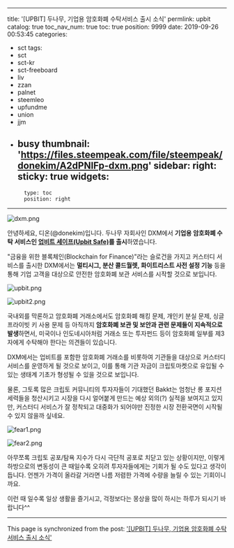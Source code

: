 
---
title: '[UPBIT] 두나무, 기업용 암호화폐 수탁서비스 출시 소식'
permlink: upbit
catalog: true
toc_nav_num: true
toc: true
position: 9999
date: 2019-09-26 00:53:45
categories:
- sct
tags:
- sct
- sct-kr
- sct-freeboard
- liv
- zzan
- palnet
- steemleo
- upfundme
- union
- jjm
- busy
thumbnail: 'https://files.steempeak.com/file/steempeak/donekim/A2dPNIFp-dxm.png'
sidebar:
    right:
        sticky: true
widgets:
    -
        type: toc
        position: right
---


![dxm.png](https://files.steempeak.com/file/steempeak/donekim/A2dPNIFp-dxm.png)

안녕하세요, 디온(@donekim)입니다. 두나무 자회사인 DXM에서 **기업용 암호화폐 수탁 서비스인 [업비트 세이프(Upbit Safe)](https://safe.upbit.com/)를 출시**하였습니다. 

"금융을 위한 블록체인(Blockchain for Finance)"라는 슬로건을 가지고 커스터디 서비스를 출시한 DXM에서는 **멀티시그, 분산 콜드월렛, 화이트리스트 사전 설정 기능** 등을 통해 기업 고객을 대상으로 안전한 암호화폐 보관 서비스를 시작할 것으로 보입니다.

![upbit.png](https://files.steempeak.com/file/steempeak/donekim/ACDIxhTE-upbit.png)


![upbit2.png](https://files.steempeak.com/file/steempeak/donekim/6optGTG6-upbit2.png)

국내외를 막론하고 암호화폐 거래소에서도 암호화폐 해킹 문제, 개인키 분실 문제, 싱글 프라이빗 키 사용 문제 등 아직까지 **암호화폐 보관 및 보안과 관련 문제들이 지속적으로 발생**하면서, 미국이나 인도네시아처럼 거래소 또는 투자펀드 등이 암호화폐 일부를 제3자에게 수탁해야 한다는 의견들이 있습니다. 

DXM에서는 업비트를 포함한 암호화폐 거래소를 비롯하여 기관들을 대상으로 커스터디 서비스를 운영하게 될 것으로 보이고, 이를 통해 기관 자금이 크립토마켓으로 유입될 수 있는 생태계 기초가 형성될 수 있을 것으로 보입니다.

물론, 그토록 많은 크립토 커뮤니티의 투자자들이 기대했던 Bakkt는 엄청난 롱 포지션 세력들을 청산시키고 시장을 다시 얼어붙게 만드는 예상 외의(?) 실적을 보여지고 있지만, 커스터디 서비스가 잘 정착되고 대중화가 되어야만 진정한 시장 전환국면이 시작될 수 있지 않을까 싶네요.

![fear1.png](https://files.steempeak.com/file/steempeak/donekim/YE7JqSfM-fear1.png)

![fear2.png](https://files.steempeak.com/file/steempeak/donekim/T7tT4q8b-fear2.png)

아무쪼록 크립토 공포/탐욕 지수가 다시 극단적 공포로 치닫고 있는 상황이지만, 이렇게 하방으로의 변동성이 큰 때일수록 오히려 투자자들에게는 기회가 될 수도 있다고 생각이 듭니다. 언젠가 가격이 올라갈 거라면 나름 저렴한 가격에 수량을 늘릴 수 있는 기회이니까요. 

이런 때 일수록 일상 생활을 즐기시고, 걱정보다는 몽상을 많이 하시는 하루가 되시기 바랍니다^^

- - -

This page is synchronized from the post: ['[UPBIT] 두나무, 기업용 암호화폐 수탁서비스 출시 소식'](https://steemit.com/@donekim/upbit)
